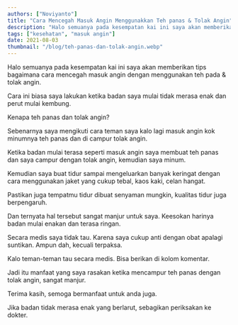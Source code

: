 ```yaml
---
authors: ["Noviyanto"]
title: "Cara Mencegah Masuk Angin Menggunakkan Teh panas & Tolak Angin"
description: "Halo semuanya pada kesempatan kai ini saya akan memberikan tips bagaimana  cara mencegah masuk angin dengan menggunakan teh pada dan tolak angin. Cara ini biasa saya lakukan ketika badan saya mulai tidak merasa enak dan perut mulai kembung. Kenapa teh panas dan tolak angin? Sebenarnya saya mengikuti cara teman saya kalo lagi masuk angin kok"
tags: ["kesehatan", "masuk angin"]
date: 2021-08-03
thumbnail: "/blog/teh-panas-dan-tolak-angin.webp"
---
```


Halo semuanya pada kesempatan kai ini saya akan memberikan tips bagaimana cara mencegah masuk angin dengan menggunakan teh pada & tolak angin.

Cara ini biasa saya lakukan ketika badan saya mulai tidak merasa enak dan perut mulai kembung.

Kenapa teh panas dan tolak angin?

Sebenarnya saya mengikuti cara teman saya kalo lagi masuk angin kok minumnya teh panas dan di campur tolak angin.

Ketika badan mulai terasa seperti masuk angin saya membuat teh panas dan saya campur dengan tolak angin, kemudian saya minum.

Kemudian saya buat tidur sampai mengeluarkan banyak keringat dengan cara menggunakan jaket yang cukup tebal, kaos kaki, celan hangat.

Pastikan juga tempatmu tidur dibuat senyaman mungkin, kualitas tidur juga berpengaruh.

Dan ternyata hal tersebut sangat manjur untuk saya. Keesokan harinya badan mulai enakan dan terasa ringan.

Secara medis saya tidak tau. Karena saya cukup anti dengan obat apalagi suntikan. Ampun dah, kecuali terpaksa.

Kalo teman-teman tau secara medis. Bisa berikan di kolom komentar.

Jadi itu manfaat yang saya rasakan ketika mencampur teh panas dengan tolak angin, sangat manjur.

Terima kasih, semoga bermanfaat untuk anda juga.

Jika badan tidak merasa enak yang berlarut, sebagikan periksakan ke dokter.

